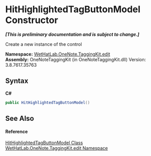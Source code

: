 # HitHighlightedTagButtonModel Constructor 
 _**\[This is preliminary documentation and is subject to change.\]**_

Create a new instance of the control

**Namespace:**&nbsp;<a href="60ca3730-00cd-fce3-4009-523f3952fd9e.md">WetHatLab.OneNote.TaggingKit.edit</a><br />**Assembly:**&nbsp;OneNoteTaggingKit (in OneNoteTaggingKit.dll) Version: 3.8.7617.35763

## Syntax

**C#**<br />
``` C#
public HitHighlightedTagButtonModel()
```


## See Also


#### Reference
<a href="1a584032-82bb-f44d-e530-57c5be41deb6.md">HitHighlightedTagButtonModel Class</a><br /><a href="60ca3730-00cd-fce3-4009-523f3952fd9e.md">WetHatLab.OneNote.TaggingKit.edit Namespace</a><br />